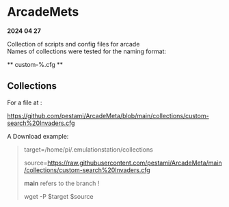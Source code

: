 # ArcadeMets 

**2024 04 27**

Collection of scripts and config files for arcade  
Names of collections were tested for the naming format:

** custom-%.cfg **

## Collections  

For a file at : 

https://github.com/pestami/ArcadeMeta/blob/main/collections/custom-search%20Invaders.cfg

A Download example:



> target=/home/pi/.emulationstation/collections
>
> source=https://raw.githubusercontent.com/pestami/ArcadeMeta/main/collections/custom-search%20Invaders.cfg
>
> **main** refers to the branch !
>
> wget -P $target $source


